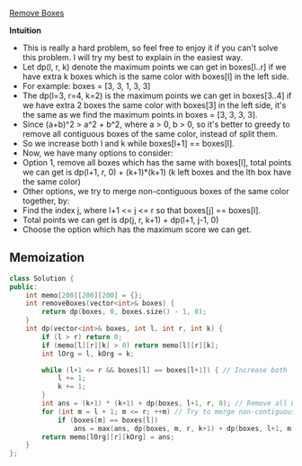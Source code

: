 [Remove Boxes](https://leetcode.com/problems/remove-boxes)

**Intuition**

-   This is really a hard problem, so feel free to enjoy it if you can't solve this problem. I will try my best to explain in the easiest way.
-   Let dp(l, r, k) denote the maximum points we can get in boxes[l..r] if we have extra k boxes which is the same color with boxes[l] in the left side.
-   For example: boxes = [3, 3, 1, 3, 3]
-   The dp(l=3, r=4, k=2) is the maximum points we can get in boxes[3..4] if we have extra 2 boxes the same color with boxes[3] in the left side, it's the same as we find the maximum points in boxes = [3, 3, 3, 3].
-   Since (a+b)^2 > a^2 + b^2, where a > 0, b > 0, so it's better to greedy to remove all contiguous boxes of the same color, instead of split them.
-   So we increase both l and k while boxes[l+1] == boxes[l].
-   Now, we have many options to consider:
-   Option 1, remove all boxes which has the same with boxes[l], total points we can get is dp(l+1, r, 0) + (k+1)\*(k+1) (k left boxes and the lth box have the same color)
-   Other options, we try to merge non-contiguous boxes of the same color together, by:
-   Find the index j, where l+1 <= j <= r so that boxes[j] == boxes[l].
-   Total points we can get is dp(j, r, k+1) + dp(l+1, j-1, 0)
-   Choose the option which has the maximum score we can get.

## Memoization

```cpp
class Solution {
public:
    int memo[200][200][200] = {};
    int removeBoxes(vector<int>& boxes) {
        return dp(boxes, 0, boxes.size() - 1, 0);
    }
    int dp(vector<int>& boxes, int l, int r, int k) {
        if (l > r) return 0;
        if (memo[l][r][k] > 0) return memo[l][r][k];
        int lOrg = l, kOrg = k;

        while (l+1 <= r && boxes[l] == boxes[l+1]) { // Increase both `l` and `k` if they have consecutive colors with `boxes[l]`
            l += 1;
            k += 1;
        }
        int ans = (k+1) * (k+1) + dp(boxes, l+1, r, 0); // Remove all boxes which has the same with `boxes[l]`
        for (int m = l + 1; m <= r; ++m) // Try to merge non-contiguous boxes of the same color together
            if (boxes[m] == boxes[l])
                ans = max(ans, dp(boxes, m, r, k+1) + dp(boxes, l+1, m-1, 0));
        return memo[lOrg][r][kOrg] = ans;
    }
};
```
